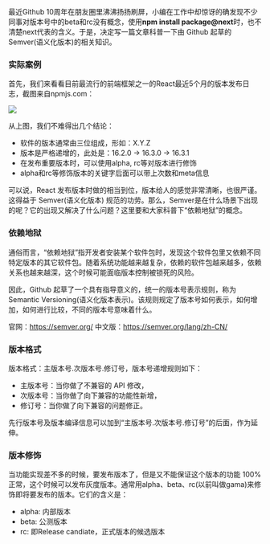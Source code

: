 最近Github 10周年在朋友圈里沸沸扬扬刷屏，小编在工作中却惊讶的确发现不少同事对版本号中的beta和rc没有概念，使用**npm install package@next**时，也不清楚next代表的含义。于是，决定写一篇文章科普一下由 Github 起草的Semver(语义化版本)的相关知识。

### 实际案例
首先，我们来看看目前最流行的前端框架之一的React最近5个月的版本发布日志，截图来自npmjs.com：

![](https://user-gold-cdn.xitu.io/2018/4/15/162c9a9c26576fb5?w=1302&h=660&f=jpeg&s=112844)

 从上图，我们不难得出几个结论：
 - 软件的版本通常由三位组成，形如：X.Y.Z
 - 版本是严格递增的，此处是：16.2.0 -> 16.3.0 -> 16.3.1
 - 在发布重要版本时，可以使用alpha, rc等对版本进行修饰
 - alpha和rc等修饰版本的关键字后面可以带上次数和meta信息

可以说，React 发布版本时做的相当到位，版本给人的感觉非常清晰，也很严谨。这得益于 Semver(语义化版本) 规范的功劳。那么，Semver是在什么场景下出现的呢？它的出现又解决了什么问题？这里要和大家科普下“依赖地狱”的概念。

### 依赖地狱
通俗而言，“依赖地狱”指开发者安装某个软件包时，发现这个软件包里又依赖不同特定版本的其它软件包。随着系统功能越来越复杂，依赖的软件包越来越多，依赖关系也越来越深，这个时候可能面临版本控制被锁死的风险。

因此，Github 起草了一个具有指导意义的，统一的版本号表示规则，称为 Semantic Versioning(语义化版本表示)。该规则规定了版本号如何表示，如何增加，如何进行比较，不同的版本号意味着什么。

官网：https://semver.org/ 中文版：https://semver.org/lang/zh-CN/

### 版本格式
版本格式：主版本号.次版本号.修订号，版本号递增规则如下：

- 主版本号：当你做了不兼容的 API 修改，
- 次版本号：当你做了向下兼容的功能性新增，
- 修订号：当你做了向下兼容的问题修正。

先行版本号及版本编译信息可以加到“主版本号.次版本号.修订号”的后面，作为延伸。

### 版本修饰
当功能实现差不多的时候，要发布版本了，但是又不能保证这个版本的功能 100% 正常，这个时候可以发布灰度版本。通常用alpha、beta、rc(以前叫做gama)来修饰即将要发布的版本。它们的含义是：

- alpha: 内部版本
- beta: 公测版本
- rc: 即Release candiate，正式版本的候选版本
